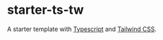 # starter-ts-tw

A starter template with [Typescript](https://www.typescriptlang.org/) and [Tailwind CSS](https://tailwindcss.com/).
